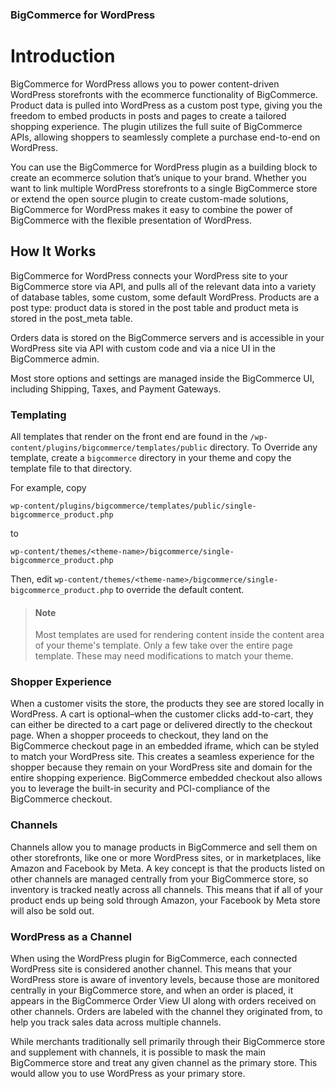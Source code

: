 
<div><h3 class="sub-docs-type" id="bigcommerce-for-wordpress">BigCommerce for WordPress</h3></div>


# Introduction


BigCommerce for WordPress allows you to power content-driven WordPress storefronts with the ecommerce functionality of BigCommerce. Product data is pulled into WordPress as a custom post type, giving you the freedom to embed products in posts and pages to create a tailored shopping experience. The plugin utilizes the full suite of BigCommerce APIs, allowing shoppers to seamlessly complete a purchase end-to-end on WordPress.

You can use the BigCommerce for WordPress plugin as a building block to create an ecommerce solution that’s unique to your brand. Whether you want to link multiple WordPress storefronts to a single BigCommerce store or extend the open source plugin to create custom-made solutions, BigCommerce for WordPress makes it easy to combine the power of BigCommerce with the flexible presentation of WordPress.

## How It Works

BigCommerce for WordPress connects your WordPress site to your BigCommerce store via API, and pulls all of the relevant data into a variety of database tables, some custom, some default WordPress. Products are a post type: product data is stored in the post table and product meta is stored in the post_meta table.

Orders data is stored on the BigCommerce servers and is accessible in your WordPress site via API with custom code and via a nice UI in the BigCommerce admin. 

Most store options and settings are managed inside the BigCommerce UI, including Shipping, Taxes, and Payment Gateways.

### Templating

All templates that render on the front end are found in the `/wp-content/plugins/bigcommerce/templates/public` directory. To
Override any template, create a `bigcommerce` directory in your theme and copy the template file to that directory.

For example, copy

`wp-content/plugins/bigcommerce/templates/public/single-bigcommerce_product.php`

to

`wp-content/themes/<theme-name>/bigcommerce/single-bigcommerce_product.php`

Then, edit `wp-content/themes/<theme-name>/bigcommerce/single-bigcommerce_product.php` to override the default content.

<!-- theme: info -->
> #### Note 
> Most templates are used for rendering content inside the content area of your theme's template. Only a few take over the entire page template. These may need modifications to match your theme.

### Shopper Experience

When a customer visits the store, the products they see are stored locally in WordPress. A cart is optional–when the customer clicks add-to-cart, they can either be directed to a cart page or delivered directly to the checkout page.
When a shopper proceeds to checkout, they land on the BigCommerce checkout page in an embedded iframe, which can be styled to match your WordPress site. This creates a seamless experience for the shopper because they remain on your WordPress site and domain for the entire shopping experience. BigCommerce embedded checkout also allows you to leverage the built-in security and PCI-compliance of the BigCommerce checkout.

### Channels

Channels allow you to manage products in BigCommerce and sell them on other storefronts, like one or more WordPress sites, or in marketplaces, like Amazon and Facebook by Meta. A key concept is that the products listed on other channels are managed centrally from your BigCommerce store, so inventory is tracked neatly across all channels. This means that if all of your product ends up being sold through Amazon, your Facebook by Meta store will also be sold out.

### WordPress as a Channel

When using the WordPress plugin for BigCommerce, each connected WordPress site is considered another channel. This means that your WordPress store is aware of inventory levels, because those are monitored centrally in your BigCommerce store, and when an order is placed, it appears in the BigCommerce Order View UI along with orders received on other channels. Orders are labeled with the channel they originated from, to help you track sales data across multiple channels.

While merchants traditionally sell primarily through their BigCommerce store and supplement with channels, it is possible to mask the main BigCommerce store and treat any given channel as the primary store. This would allow you to use WordPress as your primary store.
